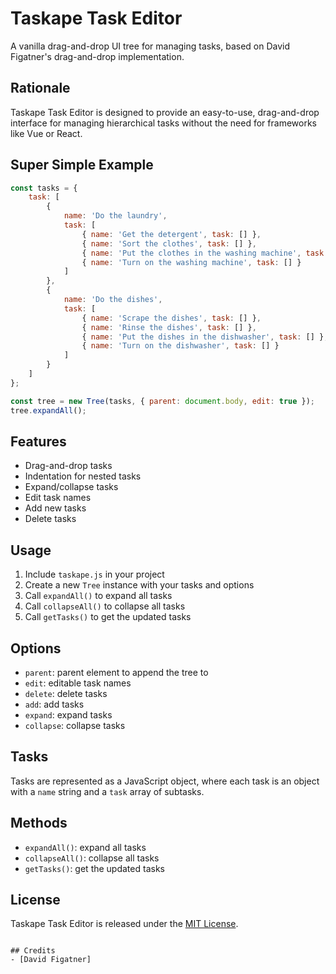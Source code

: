 # Taskape Task Editor
A vanilla drag-and-drop UI tree for managing tasks, based on David Figatner's drag-and-drop implementation.

## Rationale
Taskape Task Editor is designed to provide an easy-to-use, drag-and-drop interface for managing hierarchical tasks without the need for frameworks like Vue or React.

## Super Simple Example
```js
const tasks = {
    task: [
        { 
            name: 'Do the laundry',
            task: [
                { name: 'Get the detergent', task: [] },
                { name: 'Sort the clothes', task: [] },
                { name: 'Put the clothes in the washing machine', task: [] },
                { name: 'Turn on the washing machine', task: [] }
            ] 
        },
        { 
            name: 'Do the dishes',
            task: [
                { name: 'Scrape the dishes', task: [] },
                { name: 'Rinse the dishes', task: [] },
                { name: 'Put the dishes in the dishwasher', task: [] },
                { name: 'Turn on the dishwasher', task: [] }
            ]
        }
    ]
};

const tree = new Tree(tasks, { parent: document.body, edit: true });
tree.expandAll();
```

## Features
- Drag-and-drop tasks
- Indentation for nested tasks
- Expand/collapse tasks
- Edit task names
- Add new tasks
- Delete tasks

## Usage
1. Include `taskape.js` in your project
2. Create a new `Tree` instance with your tasks and options
3. Call `expandAll()` to expand all tasks
4. Call `collapseAll()` to collapse all tasks
5. Call `getTasks()` to get the updated tasks

## Options
- `parent`: parent element to append the tree to
- `edit`: editable task names
- `delete`: delete tasks
- `add`: add tasks
- `expand`: expand tasks
- `collapse`: collapse tasks

## Tasks
Tasks are represented as a JavaScript object, where each task is an object with a `name` string and a `task` array of subtasks.

## Methods
- `expandAll()`: expand all tasks
- `collapseAll()`: collapse all tasks
- `getTasks()`: get the updated tasks

## License
Taskape Task Editor is released under the [MIT License](https://opensource.org/licenses/MIT).
```

## Credits
- [David Figatner] 